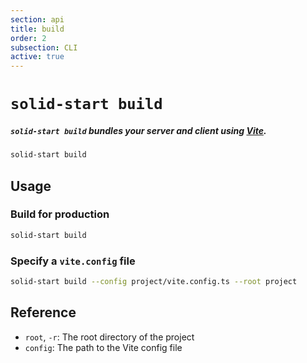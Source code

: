 ```yaml
---
section: api
title: build
order: 2
subsection: CLI
active: true
---
```


# `solid-start build`

##### `solid-start build` bundles your server and client using [Vite](https://vitejs.dev/).

<div class="text-lg">

```bash
solid-start build
```

</div>

<table-of-contents></table-of-contents>

## Usage

### Build for production

```bash
solid-start build
```

### Specify a `vite.config` file

```bash
solid-start build --config project/vite.config.ts --root project
```

## Reference

- `root`, `-r`: The root directory of the project
- `config`: The path to the Vite config file